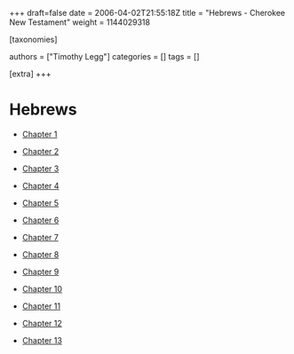 +++
draft=false
date = 2006-04-02T21:55:18Z
title = "Hebrews - Cherokee New Testament"
weight = 1144029318

[taxonomies]

authors = ["Timothy Legg"]
categories = []
tags = []

[extra]
+++
# Hebrews

* [Chapter 1](@/cherokee-new-testament/hebrews/1901/index.md)

* [Chapter 2](@/cherokee-new-testament/hebrews/1902/index.md)

* [Chapter 3](@/cherokee-new-testament/hebrews/1903/index.md)

* [Chapter 4](@/cherokee-new-testament/hebrews/1904/index.md)

* [Chapter 5](@/cherokee-new-testament/hebrews/1905/index.md)

* [Chapter 6](@/cherokee-new-testament/hebrews/1906/index.md)

* [Chapter 7](@/cherokee-new-testament/hebrews/1907/index.md)

* [Chapter 8](@/cherokee-new-testament/hebrews/1908/index.md)

* [Chapter 9](@/cherokee-new-testament/hebrews/1909/index.md)

* [Chapter 10](@/cherokee-new-testament/hebrews/1910/index.md)

* [Chapter 11](@/cherokee-new-testament/hebrews/1911/index.md)

* [Chapter 12](@/cherokee-new-testament/hebrews/1912/index.md)

* [Chapter 13](@/cherokee-new-testament/hebrews/1913/index.md)

